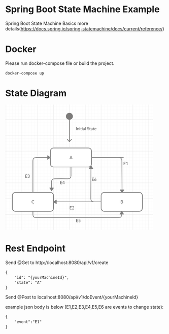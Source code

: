 # Spring Boot State Machine Example
Spring Boot State Machine Basics more details(https://docs.spring.io/spring-statemachine/docs/current/reference/)

# Docker

Please run docker-compose file or build the project.

```
docker-compose up
```

# State Diagram

![Conductor](diagram.PNG)

# Rest Endpoint

Send @Get to http://localhost:8080/api/v1/create

```
{
    "id": "{yourMachineId}",
    "state": "A"
}
```

Send @Post to localhost:8080/api/v1/doEvent/{yourMachineId}

example json body is below (E1,E2,E3,E4,E5,E6 are events to change state): 

```
{
	"event":"E1"
}
```
